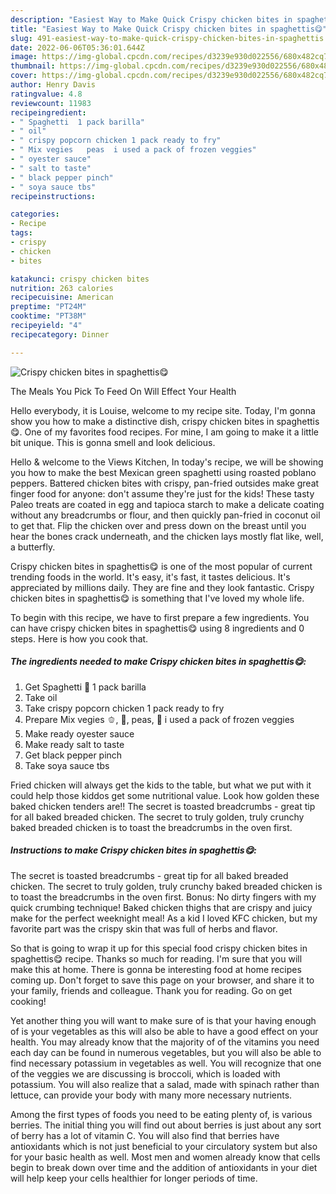 ```yaml
---
description: "Easiest Way to Make Quick Crispy chicken bites in spaghettis😋"
title: "Easiest Way to Make Quick Crispy chicken bites in spaghettis😋"
slug: 491-easiest-way-to-make-quick-crispy-chicken-bites-in-spaghettis
date: 2022-06-06T05:36:01.644Z
image: https://img-global.cpcdn.com/recipes/d3239e930d022556/680x482cq70/crispy-chicken-bites-in-spaghettis-recipe-main-photo.jpg
thumbnail: https://img-global.cpcdn.com/recipes/d3239e930d022556/680x482cq70/crispy-chicken-bites-in-spaghettis-recipe-main-photo.jpg
cover: https://img-global.cpcdn.com/recipes/d3239e930d022556/680x482cq70/crispy-chicken-bites-in-spaghettis-recipe-main-photo.jpg
author: Henry Davis
ratingvalue: 4.8
reviewcount: 11983
recipeingredient:
- " Spaghetti  1 pack barilla"
- " oil"
- " crispy popcorn chicken 1 pack ready to fry"
- " Mix vegies   peas  i used a pack of frozen veggies"
- " oyester sauce"
- " salt to taste"
- " black pepper pinch"
- " soya sauce tbs"
recipeinstructions:

categories:
- Recipe
tags:
- crispy
- chicken
- bites

katakunci: crispy chicken bites 
nutrition: 263 calories
recipecuisine: American
preptime: "PT24M"
cooktime: "PT38M"
recipeyield: "4"
recipecategory: Dinner

---
```



![Crispy chicken bites in spaghettis😋](https://img-global.cpcdn.com/recipes/d3239e930d022556/680x482cq70/crispy-chicken-bites-in-spaghettis-recipe-main-photo.jpg)

The Meals You Pick To Feed On Will Effect Your Health

Hello everybody, it is Louise, welcome to my recipe site. Today, I'm gonna show you how to make a distinctive dish, crispy chicken bites in spaghettis😋. One of my favorites food recipes. For mine, I am going to make it a little bit unique. This is gonna smell and look delicious.

Hello &amp; welcome to the Views Kitchen, In today&#39;s recipe, we will be showing you how to make the best Mexican green spaghetti using roasted poblano peppers. Battered chicken bites with crispy, pan-fried outsides make great finger food for anyone: don&#39;t assume they&#39;re just for the kids! These tasty Paleo treats are coated in egg and tapioca starch to make a delicate coating without any breadcrumbs or flour, and then quickly pan-fried in coconut oil to get that. Flip the chicken over and press down on the breast until you hear the bones crack underneath, and the chicken lays mostly flat like, well, a butterfly.

Crispy chicken bites in spaghettis😋 is one of the most popular of current trending foods in the world. It's easy, it's fast, it tastes delicious. It's appreciated by millions daily. They are fine and they look fantastic. Crispy chicken bites in spaghettis😋 is something that I've loved my whole life.


To begin with this recipe, we have to first prepare a few ingredients. You can have crispy chicken bites in spaghettis😋 using 8 ingredients and 0 steps. Here is how you cook that.

<!--inarticleads1-->

##### The ingredients needed to make Crispy chicken bites in spaghettis😋:

1. Get  Spaghetti 🍝 1 pack barilla
1. Take  oil
1. Take  crispy popcorn chicken 1 pack ready to fry
1. Prepare  Mix vegies 🫑, 🥕, peas, 🌽 i used a pack of frozen veggies
1. Make ready  oyester sauce
1. Make ready  salt to taste
1. Get  black pepper pinch
1. Take  soya sauce tbs


Fried chicken will always get the kids to the table, but what we put with it could help those kiddos get some nutritional value. Look how golden these baked chicken tenders are!! The secret is toasted breadcrumbs - great tip for all baked breaded chicken. The secret to truly golden, truly crunchy baked breaded chicken is to toast the breadcrumbs in the oven first. 

<!--inarticleads2-->

##### Instructions to make Crispy chicken bites in spaghettis😋:



The secret is toasted breadcrumbs - great tip for all baked breaded chicken. The secret to truly golden, truly crunchy baked breaded chicken is to toast the breadcrumbs in the oven first. Bonus: No dirty fingers with my quick crumbing technique! Baked chicken thighs that are crispy and juicy make for the perfect weeknight meal! As a kid I loved KFC chicken, but my favorite part was the crispy skin that was full of herbs and flavor. 

So that is going to wrap it up for this special food crispy chicken bites in spaghettis😋 recipe. Thanks so much for reading. I'm sure that you will make this at home. There is gonna be interesting food at home recipes coming up. Don't forget to save this page on your browser, and share it to your family, friends and colleague. Thank you for reading. Go on get cooking!

Yet another thing you will want to make sure of is that your having enough of is your vegetables as this will also be able to have a good effect on your health. You may already know that the majority of of the vitamins you need each day can be found in numerous vegetables, but you will also be able to find necessary potassium in vegetables as well. You will recognize that one of the veggies we are discussing is broccoli, which is loaded with potassium. You will also realize that a salad, made with spinach rather than lettuce, can provide your body with many more necessary nutrients.

Among the first types of foods you need to be eating plenty of, is various berries. The initial thing you will find out about berries is just about any sort of berry has a lot of vitamin C. You will also find that berries have antioxidants which is not just beneficial to your circulatory system but also for your basic health as well. Most men and women already know that cells begin to break down over time and the addition of antioxidants in your diet will help keep your cells healthier for longer periods of time.
